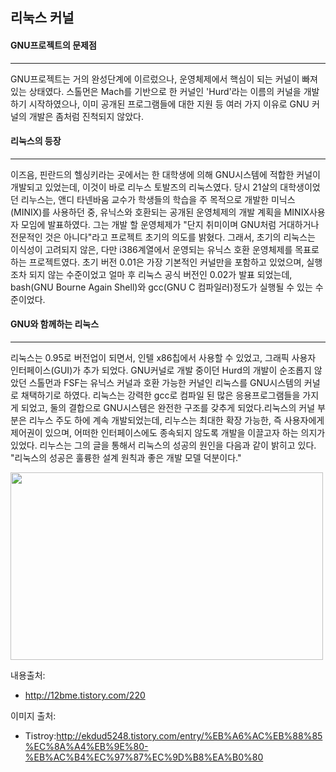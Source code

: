 ## 리눅스 커널

#### GNU프로젝트의 문제점
----------------------

GNU프로젝트는 거의 완성단계에 이르렀으나, 운영체제에서 핵심이 되는 커널이 빠져 있는 상태였다. 스톨먼은 Mach를 기반으로 한 커널인 'Hurd'라는 이름의 커널을 개발하기 시작하였으나, 이미 공개된 프로그램들에 대한 지원 등 여러 가지 이유로 GNU 커널의 개발은 좀처럼 진척되지 않았다.

#### 리눅스의 등장
----------------

이즈음, 핀란드의 헬싱키라는 곳에서는 한 대학생에 의해 GNU시스템에 적합한 커널이 개발되고 있었는데, 이것이 바로 리누스 토발즈의 리눅스였다. 당시 21살의 대학생이었던 리누스는, 앤디 타넨바움 교수가 학생들의 학습을 주 목적으로 개발한 미닉스(MINIX)를 사용하던 중, 유닉스와 호환되는 공개된 운영체제의 개발 계획을 MINIX사용자 모임에 발표하였다. 그는 개발 할 운영체제가 "단지 취미이며 GNU처럼 거대하거나 전문적인 것은 아니다"라고 프로젝트 초기의 의도를 밝혔다. 그래서, 초기의 리눅스는 이식성이 고려되지 않은, 다만 i386계열에서 운영되는 유닉스 호환 운영체제를 목표로 하는 프로젝트였다. 초기 버전 0.01은 가장 기본적인 커널만을 포함하고 있었으며, 실행조차 되지 않는 수준이었고 얼마 후 리눅스 공식 버전인 0.02가 발표 되었는데, bash(GNU Bourne Again Shell)와 gcc(GNU C 컴파일러)정도가 실행될 수 있는 수준이었다.

#### GNU와 함께하는 리눅스
-----------------------

리눅스는 0.95로 버전업이 되면서, 인텔 x86칩에서 사용할 수 있었고, 그래픽 사용자 인터페이스(GUI)가 추가 되었다. GNU커널로 개발 중이던 Hurd의 개발이 순조롭지 않았던 스톨먼과 FSF는 유닉스 커널과 호환 가능한 커널인 리눅스를 GNU시스템의 커널로 채택하기로 하였다. 리눅스는 강력한 gcc로 컴파일 된 많은 응용프로그램들을 가지게 되었고, 둘의 결합으로 GNU시스템은 완전한 구조를 갖추게 되었다.리눅스의 커널 부분은 리누스 주도 하에 계속 개발되었는데, 리누스는 최대한 확장 가능한, 즉 사용자에게 제어권이 있으며, 어떠한 인터페이스에도 종속되지 않도록 개발을 이끌고자 하는 의지가 있었다. 리누스는 그의 글을 통해서 리눅스의 성공의 원인을 다음과 같이 밝히고 있다. "리눅스의 성공은 훌륭한 설계 원칙과 좋은 개발 모델 덕분이다."

<img src="http://cfile4.uf.tistory.com/image/2150163B59244E8509A184" width="500" height="300"></img>

내용출처:
* http://12bme.tistory.com/220

이미지 출처:
* Tistroy:http://ekdud5248.tistory.com/entry/%EB%A6%AC%EB%88%85%EC%8A%A4%EB%9E%80-%EB%AC%B4%EC%97%87%EC%9D%B8%EA%B0%80
